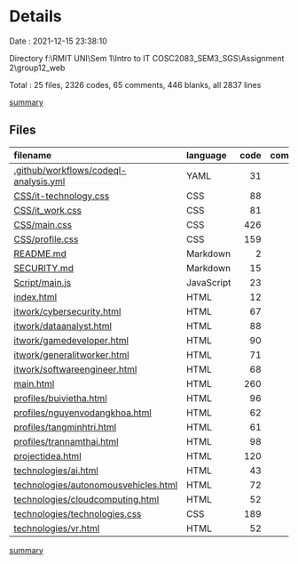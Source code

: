 # Details

Date : 2021-12-15 23:38:10

Directory f:\RMIT UNI\Sem 1\Intro to IT COSC2083_SEM3_SGS\Assignment 2\group12_web

Total : 25 files,  2326 codes, 65 comments, 446 blanks, all 2837 lines

[summary](results.md)

## Files
| filename | language | code | comment | blank | total |
| :--- | :--- | ---: | ---: | ---: | ---: |
| [.github/workflows/codeql-analysis.yml](/.github/workflows/codeql-analysis.yml) | YAML | 31 | 29 | 11 | 71 |
| [CSS/it-technology.css](/CSS/it-technology.css) | CSS | 88 | 3 | 18 | 109 |
| [CSS/it_work.css](/CSS/it_work.css) | CSS | 81 | 3 | 14 | 98 |
| [CSS/main.css](/CSS/main.css) | CSS | 426 | 11 | 56 | 493 |
| [CSS/profile.css](/CSS/profile.css) | CSS | 159 | 6 | 25 | 190 |
| [README.md](/README.md) | Markdown | 2 | 0 | 1 | 3 |
| [SECURITY.md](/SECURITY.md) | Markdown | 15 | 0 | 7 | 22 |
| [Script/main.js](/Script/main.js) | JavaScript | 23 | 0 | 6 | 29 |
| [index.html](/index.html) | HTML | 12 | 0 | 1 | 13 |
| [itwork/cybersecurity.html](/itwork/cybersecurity.html) | HTML | 67 | 0 | 19 | 86 |
| [itwork/dataanalyst.html](/itwork/dataanalyst.html) | HTML | 88 | 0 | 20 | 108 |
| [itwork/gamedeveloper.html](/itwork/gamedeveloper.html) | HTML | 90 | 0 | 21 | 111 |
| [itwork/generalitworker.html](/itwork/generalitworker.html) | HTML | 71 | 0 | 12 | 83 |
| [itwork/softwareengineer.html](/itwork/softwareengineer.html) | HTML | 68 | 0 | 15 | 83 |
| [main.html](/main.html) | HTML | 260 | 0 | 49 | 309 |
| [profiles/buivietha.html](/profiles/buivietha.html) | HTML | 96 | 0 | 26 | 122 |
| [profiles/nguyenvodangkhoa.html](/profiles/nguyenvodangkhoa.html) | HTML | 62 | 0 | 16 | 78 |
| [profiles/tangminhtri.html](/profiles/tangminhtri.html) | HTML | 61 | 0 | 12 | 73 |
| [profiles/trannamthai.html](/profiles/trannamthai.html) | HTML | 98 | 0 | 25 | 123 |
| [projectidea.html](/projectidea.html) | HTML | 120 | 0 | 14 | 134 |
| [technologies/ai.html](/technologies/ai.html) | HTML | 43 | 3 | 10 | 56 |
| [technologies/autonomousvehicles.html](/technologies/autonomousvehicles.html) | HTML | 72 | 0 | 15 | 87 |
| [technologies/cloudcomputing.html](/technologies/cloudcomputing.html) | HTML | 52 | 3 | 8 | 63 |
| [technologies/technologies.css](/technologies/technologies.css) | CSS | 189 | 4 | 34 | 227 |
| [technologies/vr.html](/technologies/vr.html) | HTML | 52 | 3 | 11 | 66 |

[summary](results.md)